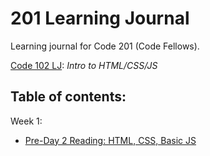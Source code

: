 # 201 Learning Journal
Learning journal for Code 201 (Code Fellows). 

[Code 102 LJ](https://github.com/svakam/learning-journal): _Intro to HTML/CSS/JS_

## Table of contents: 

Week 1:

- [Pre-Day 2 Reading: HTML, CSS, Basic JS](w1d2.md)